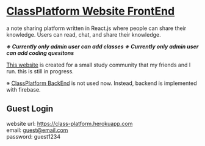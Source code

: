 # [ClassPlatform Website FrontEnd](http://class-platform.herokuapp.com)
a note sharing platform written in React.js where people can share their knowledge. 
Users can read, chat, and share their knowledge. 

***※ Currently only admin user can add classes***
***※ Currently only admin user can add coding quesitons***

[This website](http://class-platform.herokuapp.com) is created for a small study community that my friends
and I run. this is still in progress. 

※ [ClassPlatform BackEnd](https://github.com/RyotaFuwa/ClassPlatform-backEnd) is not used now. Instead, backend is implemented with firebase.

## Guest Login
website url: https://class-platform.herokuapp.com  
email: guest@email.com  
password: guest1234  
